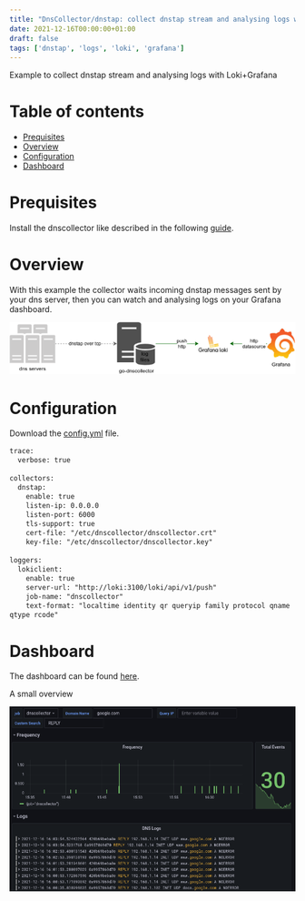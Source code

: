 ```yaml
---
title: "DnsCollector/dnstap: collect dnstap stream and analysing logs with Loki+Grafana"
date: 2021-12-16T00:00:00+01:00
draft: false
tags: ['dnstap', 'logs', 'loki', 'grafana']
---
```


Example to collect dnstap stream and analysing logs with Loki+Grafana

# Table of contents

* [Prequisites](#prequisites)
* [Overview](#overview)
* [Configuration](#configuration)
* [Dashboard](#dashboard)

# Prequisites

Install the dnscollector like described in the following [guide](https://dmachard.github.io/posts/0007-dnscollector-install-binary/).

# Overview

With this example the collector waits incoming dnstap messages sent by your dns server, then you can watch and analysing logs on your Grafana dashboard.

![prometheus dnscollector](/images/0044/use-case-4.png)


# Configuration

Download the [config.yml](https://github.com/dmachard/go-dnscollector/blob/main/example-config/use-case-4.yml) file. 

```
trace:
  verbose: true

collectors:
  dnstap:
    enable: true
    listen-ip: 0.0.0.0
    listen-port: 6000
    tls-support: true
    cert-file: "/etc/dnscollector/dnscollector.crt"
    key-file: "/etc/dnscollector/dnscollector.key"

loggers:
  lokiclient:
    enable: true
    server-url: "http://loki:3100/loki/api/v1/push"
    job-name: "dnscollector"
    text-format: "localtime identity qr queryip family protocol qname qtype rcode"
```

# Dashboard

The dashboard can be found [here](https://github.com/dmachard/grafana-dashboards/tree/main/Go-DnsCollector).

A small overview 

![dashboard dnscollector](/images/0044/dashboard.png)

